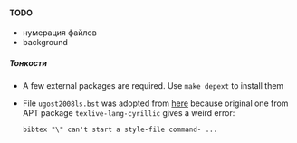 #### TODO


* нумерация файлов
* background


##### Тонкости

* A few external packages are required. Use `make depext` to install them
* File `ugost2008ls.bst` was adopted from [here](https://github.com/anlun/Russian-Phd-LaTeX-Dissertation-Template/tree/master/BibTeX-Styles) because original one from APT package `texlive-lang-cyrillic` gives a weird error:

    ```
    bibtex "\" can't start a style-file command- ...
    ```
